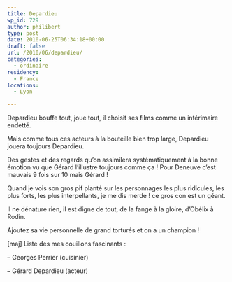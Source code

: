 ```yaml
---
title: Depardieu
wp_id: 729
author: philibert
type: post
date: 2010-06-25T06:34:18+00:00
draft: false
url: /2010/06/depardieu/
categories:
  - ordinaire
residency:
  - France
locations:
  - Lyon

---
```

Depardieu bouffe tout, joue tout, il choisit ses films comme un intérimaire endetté. 

Mais comme tous ces acteurs à la bouteille bien trop large, Depardieu jouera toujours Depardieu. 

Des gestes et des regards qu&rsquo;on assimilera systématiquement à la bonne émotion vu que Gérard l&rsquo;illustre toujours comme ça ! Pour Deneuve c&rsquo;est mauvais 9 fois sur 10 mais Gérard !

Quand je vois son gros pif planté sur les personnages les plus ridicules, les plus forts, les plus interpellants, je me dis merde ! ce gros con est un géant. 

Il ne dénature rien, il est digne de tout, de la fange à la gloire, d&rsquo;Obélix à Rodin. 

Ajoutez sa vie personnelle de grand torturés et on a un champion !

[maj] Liste des mes couillons fascinants :

&#8211; Georges Perrier (cuisinier)
  
&#8211; Gérard Depardieu (acteur)